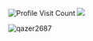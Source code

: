 ![Profile Visit Count](https://komarev.com/ghpvc/?username=qazer2687&style=flat&color=313131&label=views)
![](https://hit.yhype.me/github/profile?user_id=114782572) <!-- https://yhype.me/github/profile-views --> 

<p><img align="left" src="https://qazer2687.vercel.app/api/top-langs?username=qazer2687&show_icons=true&theme=dark&locale=en&layout=compact&langs_count=8" alt="qazer2687" /></p>

